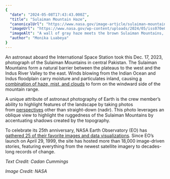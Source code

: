 ```yaml
---
{
  "date": "2024-05-08T17:43:43.000Z",
  "title": "Sulaiman Mountain Haze",
  "canonicalUrl": "https://www.nasa.gov/image-article/sulaiman-mountain-haze/",
  "imageUrl": "https://www.nasa.gov/wp-content/uploads/2024/05/iss070e042565-lrg.jpg",
  "imageAlt": "A wall of gray haze meets the brown Sulaiman Mountains, looking almost like waves crashing on a beach.",
  "author": "Monika Luabeya"
}
---
```


An astronaut aboard the International Space Station took this Dec. 17, 2023, photograph of the Sulaiman Mountains in central Pakistan. The Sulaiman Mountains form a natural barrier between the plateaus to the west and the Indus River Valley to the east. Winds blowing from the Indian Ocean and Indus floodplain carry moisture and particulates inland, causing [a combination of haze, mist, and clouds](https://www.metoffice.gov.uk/weather/learn-about/weather/types-of-weather/fog/difference-mist-and-fog) to form on the windward side of the mountain range.

A unique attribute of astronaut photography of Earth is the crew member’s ability to highlight features of the landscape by taking photos from [perspectives](https://eol.jsc.nasa.gov/FAQ/#nadir) other than straight-down (nadir). This photo leverages an oblique view to highlight the ruggedness of the Sulaiman Mountains by accentuating shadows created by the topography.

To celebrate its 25th anniversary, NASA Earth Observatory (EO) has [gathered 25 of their favorite images and data visualizations](https://earthobservatory.nasa.gov/images/152739/25-years-25-images). Since EO’s launch on April 29, 1999, the site has hosted more than 18,000 image-driven stories, featuring everything from the newest satellite imagery to decades-long records of change.

_Text Credit: Cadan Cummings_

_Image Credit: NASA_
